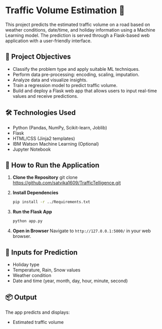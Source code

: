 # Traffic Volume Estimation 🚦

This project predicts the estimated traffic volume on a road based on weather conditions, date/time, and holiday information using a Machine Learning model. The prediction is served through a Flask-based web application with a user-friendly interface.

## 🧠 Project Objectives

- Classify the problem type and apply suitable ML techniques.
- Perform data pre-processing: encoding, scaling, imputation.
- Analyze data and visualize insights.
- Train a regression model to predict traffic volume.
- Build and deploy a Flask web app that allows users to input real-time values and receive predictions.

## 🛠️ Technologies Used

- Python (Pandas, NumPy, Scikit-learn, Joblib)
- Flask
- HTML/CSS (Jinja2 templates)
- IBM Watson Machine Learning (Optional)
- Jupyter Notebook

## 🚀 How to Run the Application

1. **Clone the Repository**
   git clone https://github.com/satvika1609/TrafficTelligence.git

2. **Install Dependencies**

   ```bash
   pip install -r ../Requirements.txt
   ```

3. **Run the Flask App**

   ```bash
   python app.py
   ```

4. **Open in Browser**
   Navigate to `http://127.0.0.1:5000/` in your web browser.

## 🧪 Inputs for Prediction

* Holiday type
* Temperature, Rain, Snow values
* Weather condition
* Date and time (year, month, day, hour, minute, second)

## 📦 Output

The app predicts and displays:

* Estimated traffic volume
